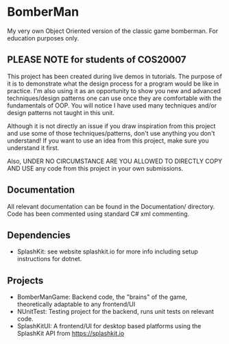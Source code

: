 # BomberMan
My very own Object Oriented version of the classic game bomberman. For education purposes only.

## PLEASE NOTE for students of COS20007
This project has been created during live demos in tutorials. The purpose of it is to demonstrate what the design process for a program would be like in practice. I'm also using it as an opportunity to show you new and advanced techniques/design patterns one can use once they are comfortable with the fundamentals of OOP. You will notice I have used many techniques and/or design patterns not taught in this unit.

Although it is not directly an issue if you draw inspiration from this project and use some of those techniques/patterns, don't use anything you don't understand! If you want to use an idea from this project, make sure you understand it first.

Also, UNDER NO CIRCUMSTANCE ARE YOU ALLOWED TO DIRECTLY COPY AND USE any code from this project in your own submissions.

## Documentation
All relevant documentation can be found in the Documentation/ directory. Code has been commented using standard C# xml commenting.

## Dependencies
 - SplashKit: see website splashkit.io for more info including setup instructions for dotnet.

## Projects
- BomberManGame: Backend code, the "brains" of the game, theoretically adaptable to any frontend/UI
- NUnitTest: Testing project for the backend, runs unit tests on relevant code.
- SplashKitUI: A frontend/UI for desktop based platforms using the SplashKit API from https://splashkit.io
